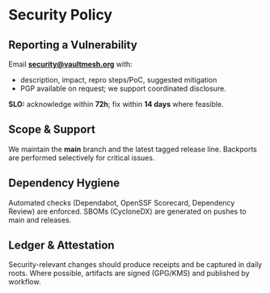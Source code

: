 # Security Policy

## Reporting a Vulnerability
Email **security@vaultmesh.org** with:
- description, impact, repro steps/PoC, suggested mitigation
- PGP available on request; we support coordinated disclosure.

**SLO:** acknowledge within **72h**; fix within **14 days** where feasible.

## Scope & Support
We maintain the **main** branch and the latest tagged release line.
Backports are performed selectively for critical issues.

## Dependency Hygiene
Automated checks (Dependabot, OpenSSF Scorecard, Dependency Review) are enforced.
SBOMs (CycloneDX) are generated on pushes to main and releases.

## Ledger & Attestation
Security-relevant changes should produce receipts and be captured in daily roots.
Where possible, artifacts are signed (GPG/KMS) and published by workflow.

